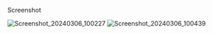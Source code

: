 Screenshot

![Screenshot_20240306_100227](https://github.com/sutharrkaran/BMI-Calculator/assets/88020546/50b834c6-6508-434e-ae98-e45b3979d7ca)
![Screenshot_20240306_100439](https://github.com/sutharrkaran/BMI-Calculator/assets/88020546/e7c416a3-9d26-4cfc-bd64-1ac7b2dd9c59)
